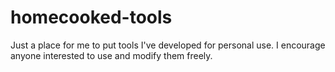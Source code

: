 # homecooked-tools

Just a place for me to put tools I've developed for personal use. I encourage anyone interested to use and modify them freely.
